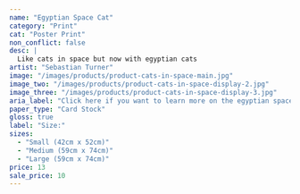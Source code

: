 ```yaml
---
name: "Egyptian Space Cat"
category: "Print"
cat: "Poster Print"
non_conflict: false
desc: |
  Like cats in space but now with egyptian cats
artist: "Sebastian Turner"
image: "/images/products/product-cats-in-space-main.jpg"
image_two: "/images/products/product-cats-in-space-display-2.jpg"
image_three: "/images/products/product-cats-in-space-display-3.jpg"
aria_label: "Click here if you want to learn more on the egyptian space cat poster."
paper_type: "Card Stock"
gloss: true
label: "Size:"
sizes:
  - "Small (42cm x 52cm)"
  - "Medium (59cm x 74cm)"
  - "Large (59cm x 74cm)"
price: 13
sale_price: 10
---
```

